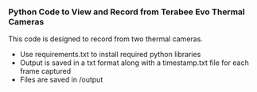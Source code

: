 ### Python Code to View and Record from Terabee Evo Thermal Cameras

This code is designed to record from two thermal cameras.

- Use requirements.txt to install required python libraries
- Output is saved in a txt format along with a timestamp.txt file for each frame captured
- Files are saved in /output